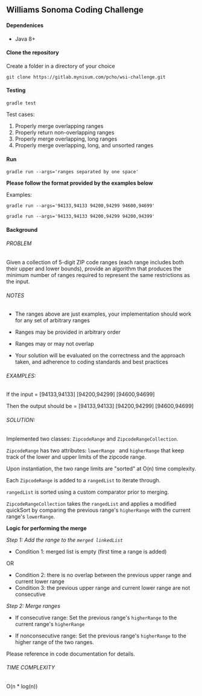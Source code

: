 ## Williams Sonoma Coding Challenge

#### Dependenices
- Java 8+

#### Clone the repository
Create a folder in a directory of your choice


```git clone https://gitlab.mynisum.com/pcho/wsi-challenge.git```

#### Testing

```gradle test```

Test cases:

1. Properly merge overlapping ranges
2. Properly return non-overlapping ranges
3. Properly merge overlapping, long ranges
4. Properly merge overlapping, long, and unsorted ranges

#### Run

```gradle run --args='ranges separated by one space'```

**Please follow the format provided by the examples below**

Examples: 

```gradle run --args='94133,94133 94200,94299 94600,94699'```

```gradle run --args='94133,94133 94200,94299 94200,94399'```

#### Background


###### PROBLEM

Given a collection of 5-digit ZIP code ranges (each range includes both their upper and lower bounds), provide an algorithm that produces the minimum number of ranges required to represent the same restrictions as the input.

 

###### NOTES

- The ranges above are just examples, your implementation should work for any set of arbitrary ranges

- Ranges may be provided in arbitrary order

- Ranges may or may not overlap

- Your solution will be evaluated on the correctness and the approach taken, and adherence to coding standards and best practices

 

###### EXAMPLES:

If the input = [94133,94133] [94200,94299] [94600,94699]

Then the output should be = [94133,94133] [94200,94299] [94600,94699]

###### SOLUTION:

Implemented two classes: ```ZipcodeRange``` and ```ZipcodeRangeCollection```.

```ZipcodeRange``` has two attributes: ```lowerRange ``` and ```higherRange``` that keep track of the lower and upper limits of the zipcode range.

Upon instantiation, the two range limits are "sorted" at O(n) time complexity.

Each ```ZipcodeRange``` is added to a ```rangedList``` to iterate through.

```rangedList``` is sorted using a custom comparator prior to merging.

```ZipcodeRangeCollection``` takes the ```rangedList``` and applies a modified quickSort by comparing the previous range's ```higherRange``` with the current range's ```lowerRange```. 

**Logic for performing the merge**

_Step 1: Add the range to the ```merged linkedList```_

- Condition 1: merged list is empty (first time a range is added)

OR

- Condition 2: there is no overlap between the previous upper range and current lower range
- Condition 3: the previous upper range and current lower range are not consecutive

_Step 2: Merge ranges_

- If consecutive range: Set the previous range's ```higherRange``` to the current range's ```higherRange```

- If nonconsecutive range: Set the previous range's ```higherRange``` to the higher range of the two ranges.

Please reference in code documentation for details.

###### TIME COMPLEXITY

O(n * log(n))